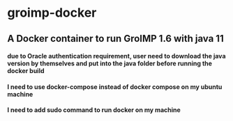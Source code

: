 # groimp-docker

## A Docker container to run GroIMP 1.6 with java 11

#### due to Oracle authentication requirement, user need to download the java version by themselves and put into the java folder before running the docker build

#### I need to use docker-compose instead of docker compose on my ubuntu machine
#### I need to add sudo command to run docker on my machine